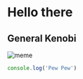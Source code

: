 # Hello there
## General Kenobi

![meme](https://www.colorado.edu/linguistics/sites/default/files/styles/small/public/article-image/kenobi-thumb.png?itok=si_nqtPv)


```javascript
console.log('Pew Pew')
```
